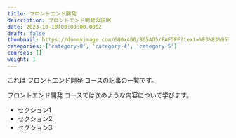 ```yaml
---
title: フロントエンド開発
description: フロントエンド開発の説明
date: 2023-10-10T00:00:00.000Z
draft: false
thumbnail: https://dummyimage.com/600x400/805AD5/FAF5FF?text=%E3%83%95%E3%83%AD%E3%83%B3%E3%83%88%E3%82%A8%E3%83%B3%E3%83%89%E9%96%8B%E7%99%BA
categories: ['category-0', 'category-4', 'category-5']
courses: []
weight: 1
---
```


これは フロントエンド開発 コースの記事の一覧です。

  フロントエンド開発 コースでは次のような内容について学びます。

  - セクション1
  - セクション2
  - セクション3